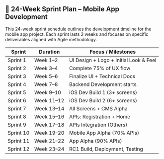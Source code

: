 ## 📅 24-Week Sprint Plan – Mobile App Development

This 24-week sprint schedule outlines the development timeline for the mobile app project. Each sprint lasts 2 weeks and focuses on specific deliverables aligned with Agile methodology.

| Sprint      | Duration    | Focus / Milestones                       |
|-------------|-------------|------------------------------------------|
| Sprint 1    | Week 1–2    | UI Design + Logo + Initial Look & Feel  |
| Sprint 2    | Week 3–4    | Complete 75% of UX flow                  |
| Sprint 3    | Week 5–6    | Finalize UI + Technical Docs             |
| Sprint 4    | Week 7–8    | Backend Development starts               |
| Sprint 5    | Week 9–10   | iOS Dev Build 1 (3+ screens)             |
| Sprint 6    | Week 11–12  | iOS Dev Build 2 (6+ screens)             |
| Sprint 7    | Week 13–14  | All Screens + CMS Alpha                  |
| Sprint 8    | Week 15–16  | APIs: Registration + Home                |
| Sprint 9    | Week 17–18  | APIs Integration (Others)                |
| Sprint 10   | Week 19–20  | Mobile App Alpha (70% APIs)              |
| Sprint 11   | Week 21–22  | App Alpha (90% APIs)                     |
| Sprint 12   | Week 23–24  | RC1 Build, Deployment, Testing           |
